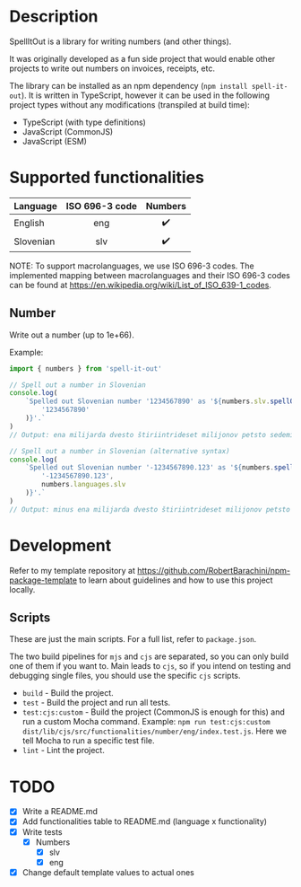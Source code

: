 # Description

SpellItOut is a library for writing numbers (and other things).

It was originally developed as a fun side project that would enable other projects to write out numbers on invoices, receipts, etc.

The library can be installed as an npm dependency (`npm install spell-it-out`). It is written in TypeScript, however it can be used in the following project types without any modifications (transpiled at build time):

- TypeScript (with type definitions)
- JavaScript (CommonJS)
- JavaScript (ESM)

# Supported functionalities

| Language  | ISO 696-3 code | Numbers |
| :-------- | :------------: | :-----: |
| English   |      eng       |   ✔️    |
| Slovenian |      slv       |   ✔️    |

NOTE: To support macrolanguages, we use ISO 696-3 codes. The implemented mapping between macrolanguages and their ISO 696-3 codes can be found at https://en.wikipedia.org/wiki/List_of_ISO_639-1_codes.

## Number

Write out a number (up to 1e+66).

Example:

```js
import { numbers } from 'spell-it-out'

// Spell out a number in Slovenian
console.log(
	`Spelled out Slovenian number '1234567890' as '${numbers.slv.spellOut(
		'1234567890'
	)}'.`
)
// Output: ena milijarda dvesto štiriintrideset milijonov petsto sedeminšestdeset tisoč osemsto devetdeset

// Spell out a number in Slovenian (alternative syntax)
console.log(
	`Spelled out Slovenian number '-1234567890.123' as '${numbers.spellOut(
		'-1234567890.123',
		numbers.languages.slv
	)}'.`
)
// Output: minus ena milijarda dvesto štiriintrideset milijonov petsto sedeminšestdeset tisoč osemsto devetdeset cela ena dva tri
```

# Development

Refer to my template repository at https://github.com/RobertBarachini/npm-package-template to learn about guidelines and how to use this project locally.

## Scripts

These are just the main scripts. For a full list, refer to `package.json`.

The two build pipelines for `mjs` and `cjs` are separated, so you can only build one of them if you want to. Main leads to `cjs`, so if you intend on testing and debugging single files, you should use the specific `cjs` scripts.

- `build` - Build the project.
- `test` - Build the project and run all tests.
- `test:cjs:custom` - Build the project (CommonJS is enough for this) and run a custom Mocha command. Example: `npm run test:cjs:custom dist/lib/cjs/src/functionalities/number/eng/index.test.js`. Here we tell Mocha to run a specific test file.
- `lint` - Lint the project.

# TODO

- [x] Write a README.md
- [x] Add functionalities table to README.md (language x functionality)
- [x] Write tests
  - [x] Numbers
    - [x] slv
    - [x] eng
- [x] Change default template values to actual ones
